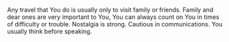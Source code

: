 Any travel that You do is usually only to visit family or friends. Family and dear ones are very important to You, You can always count on You in times of difficulty or trouble. 
Nostalgia is strong. 
Cautious in communications. 
You usually think before speaking.